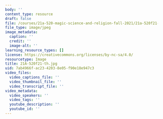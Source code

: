 ```yaml
---
body: ''
content_type: resource
draft: false
file: /courses/21a-520-magic-science-and-religion-fall-2021/21a-520f21-th.jpg
file_type: image/jpeg
image_metadata:
  caption: ''
  credit: ''
  image-alt: ''
learning_resource_types: []
license: https://creativecommons.org/licenses/by-nc-sa/4.0/
resourcetype: Image
title: 21A-520f21-th.jpg
uid: 7ab4966f-ac23-4203-8e05-f90e18e947c3
video_files:
  video_captions_file: ''
  video_thumbnail_file: ''
  video_transcript_file: ''
video_metadata:
  video_speakers: ''
  video_tags: ''
  youtube_description: ''
  youtube_id: ''
---
```

